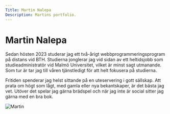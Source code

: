 ```yaml
---
Title: Martin Nalepa
Description: Martins portfolio.
---
```


# Martin Nalepa

Sedan hösten 2023 studerar jag ett två-årigt webbprogrammeringsprogram på distans vid BTH.
Studierna jonglerar jag vid sidan av ett heltidsjobb som studieadministratör vid Malmö Universitet, vilket är minst sagt utmanande. Som tur är tar jag till våren tjänstledigt för att helt fokusera på studierna.

Fritiden spenderar jag helst sittande på en uteservering i gott sällskap. Att prata om högt som lågt, med gamla eller nya bekantskaper, är det bästa jag vet. Utöver det spelar jag gärna brädspel och när jag inte är social sitter jag gärna med en bra bok.

![Martin](%assets_url%/img/me.jpg)
